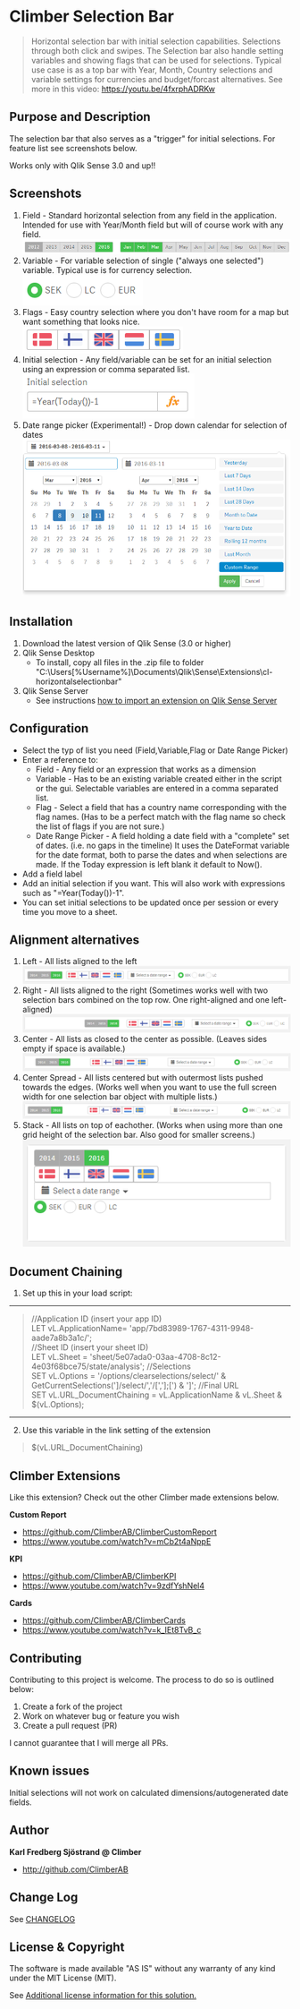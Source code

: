# Climber Selection Bar
> Horizontal selection bar with initial selection capabilities. Selections through both click and swipes. The Selection bar also handle setting variables and showing flags that can be used for selections. Typical use case is as a top bar with Year, Month, Country selections and variable settings for currencies and budget/forcast alternatives. 
> See more in this video: https://youtu.be/4fxrphADRKw

## Purpose and Description
The selection bar that also serves as a "trigger" for initial selections. For feature list see screenshots below.

Works only with Qlik Sense 3.0 and up!!

## Screenshots
1. Field - Standard horizontal selection from any field in the application. Intended for use with Year/Month field but will of course work with any field.  
![Alt text](./screenshots/screenshot_field.PNG?raw=true "Horizontal field selection")
2. Variable - For variable selection of single ("always one selected") variable. Typical use is for currency selection.  
![Alt text](./screenshots/screenshot_variable.PNG?raw=true "Horizontal variable selection")
3. Flags - Easy country selection where you don't have room for a map but want something that looks nice.  
![Alt text](./screenshots/screenshot_flag.PNG?raw=true "Screenshot flags")
4. Initial selection - Any field/variable can be set for an initial selection using an expression or comma separated list.  
![Alt text](./screenshots/screenshot_initial_selection.PNG?raw=true "Screenshot initial selection")
5. Date range picker (Experimental!) - Drop down calendar for selection of dates
![Alt text](./screenshots/screenshot_date_range_picker.PNG?raw=true "Date Range Picker")
## Installation

1. Download the latest version of Qlik Sense (3.0 or higher)
2. Qlik Sense Desktop
	* To install, copy all files in the .zip file to folder "C:\Users\[%Username%]\Documents\Qlik\Sense\Extensions\cl-horizontalselectionbar\"
3. Qlik Sense Server
	* See instructions [how to import an extension on Qlik Sense Server](http://help.qlik.com/en-US/sense/Subsystems/ManagementConsole/Content/import-extensions.htm)

## Configuration

* Select the typ of list you need (Field,Variable,Flag or Date Range Picker) 
* Enter a reference to:
	* Field - Any field or an expression that works as a dimension
	* Variable - Has to be an existing variable created either in the script or the gui. Selectable variables are entered in a comma separated list.
	* Flag - Select a field that has a country name corresponding with the flag names. (Has to be a perfect match with the flag name so check the list of flags if you are not sure.)
	* Date Range Picker - A field holding a date field with a "complete" set of dates. (i.e. no gaps in the timeline) It uses the DateFormat variable for the date format, both to parse the dates and when selections are made. If the Today expression is left blank it default to Now().
* Add a field label 
* Add an initial selection if you want. This will also work with expressions such as "=Year(Today())-1".
* You can set initial selections to be updated once per session or every time you move to a sheet.

## Alignment alternatives
1. Left - All lists aligned to the left  
![Alt text](./screenshots/screenshot_align_left.PNG?raw=true "Align Left")
2. Right - All lists aligned to the right (Sometimes works well with two selection bars combined on the top row. One right-aligned and one left-aligned)   
![Alt text](./screenshots/screenshot_align_right.PNG?raw=true "Align Right")
3. Center - All lists as closed to the center as possible. (Leaves sides empty if space is available.) 
![Alt text](./screenshots/screenshot_align_center.PNG?raw=true "Align Center")
4. Center Spread - All lists centered but with outermost lists pushed towards the edges. (Works well when you want to use the full screen width for one selection bar object with multiple lists.)  
![Alt text](./screenshots/screenshot_align_centerspread.PNG?raw=true "Align Center Spread")
5. Stack - All lists on top of eachother. (Works when using more than one grid height of the selection bar. Also good for smaller screens.)
![Alt text](./screenshots/screenshot_align_stacked.PNG?raw=true "Align Stacked")

## Document Chaining

1. Set up this in your load script:
----------------------------------
>//Application ID (insert your app ID)<br />
LET vL.ApplicationName= 'app/7bd83989-1767-4311-9948-aade7a8b3a1c/';<br />
//Sheet ID (insert your sheet ID)<br />
LET vL.Sheet = 'sheet/5e07ada0-03aa-4708-8c12-4e03f68bce75/state/analysis';
//Selections<br />
SET vL.Options = '/options/clearselections/select/' & GetCurrentSelections(']/select/','/[','];[') & ']';
//Final URL<br />
SET vL.URL_DocumentChaining = vL.ApplicationName & vL.Sheet & $(vL.Options);
--------------------------------

2. Use this variable in the link setting of the extension<br />
>$(vL.URL_DocumentChaining)

## Climber Extensions
Like this extension? Check out the other Climber made extensions below.

**Custom Report**
* https://github.com/ClimberAB/ClimberCustomReport
* https://www.youtube.com/watch?v=mCb2t4aNppE

**KPI**
* https://github.com/ClimberAB/ClimberKPI
* https://www.youtube.com/watch?v=9zdfYshNel4

**Cards**
* https://github.com/ClimberAB/ClimberCards
* https://www.youtube.com/watch?v=k_IEt8TvB_c

## Contributing
Contributing to this project is welcome. The process to do so is outlined below:

1. Create a fork of the project
2. Work on whatever bug or feature you wish
3. Create a pull request (PR)

I cannot guarantee that I will merge all PRs.

## Known issues
Initial selections will not work on calculated dimensions/autogenerated date fields.

## Author

**Karl Fredberg Sjöstrand @ Climber**
* http://github.com/ClimberAB


## Change Log

See [CHANGELOG](CHANGELOG.yml)

## License & Copyright
The software is made available "AS IS" without any warranty of any kind under the MIT License (MIT).

See [Additional license information for this solution.](LICENSE.md)